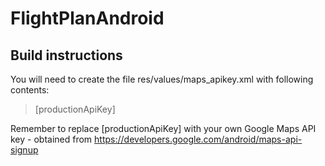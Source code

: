 # FlightPlanAndroid
## Build instructions
You will need to create the file res/values/maps_apikey.xml with following contents:
>	<?xml version="1.0" encoding="utf-8"?>
>	<resources>
>		<string name="maps_apikey">[productionApiKey]</string>
>	</resources>

Remember to replace [productionApiKey] with your own Google Maps API key - obtained from https://developers.google.com/android/maps-api-signup